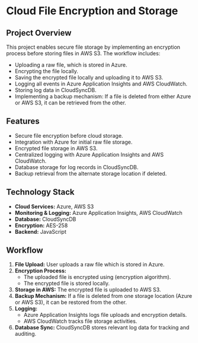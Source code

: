 # Cloud File Encryption and Storage

## Project Overview
This project enables secure file storage by implementing an encryption process before storing files in AWS S3. The workflow includes:
- Uploading a raw file, which is stored in Azure.
- Encrypting the file locally.
- Saving the encrypted file locally and uploading it to AWS S3.
- Logging all events in Azure Application Insights and AWS CloudWatch.
- Storing log data in CloudSyncDB.
- Implementing a backup mechanism: If a file is deleted from either Azure or AWS S3, it can be retrieved from the other.

## Features
- Secure file encryption before cloud storage.
- Integration with Azure for initial raw file storage.
- Encrypted file storage in AWS S3.
- Centralized logging with Azure Application Insights and AWS CloudWatch.
- Database storage for log records in CloudSyncDB.
- Backup retrieval from the alternate storage location if deleted.

## Technology Stack
- **Cloud Services:** Azure, AWS S3
- **Monitoring & Logging:** Azure Application Insights, AWS CloudWatch
- **Database:** CloudSyncDB
- **Encryption:** AES-258
- **Backend:** JavaScript

## Workflow
1. **File Upload:** User uploads a raw file which is stored in Azure.
2. **Encryption Process:**
   - The uploaded file is encrypted using (encryption algorithm).
   - The encrypted file is stored locally.
3. **Storage in AWS:** The encrypted file is uploaded to AWS S3.
4. **Backup Mechanism:** If a file is deleted from one storage location (Azure or AWS S3), it can be restored from the other.
5. **Logging:**
   - Azure Application Insights logs file uploads and encryption details.
   - AWS CloudWatch tracks file storage activities.
6. **Database Sync:** CloudSyncDB stores relevant log data for tracking and auditing.
